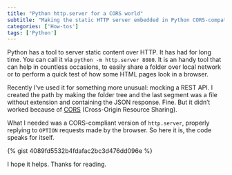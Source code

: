 ```yaml
---
title: "Python http.server for a CORS world"
subtitle: "Making the static HTTP server embedded in Python CORS-compatible"
categories: ['How-tos']
tags: ['Python']
---
```


Python has a tool to server static content over HTTP. It has had for long time. You can call it via `python -m http.server 8080`. It is an handy tool that can help in countless occasions, to easily share a folder over local network or to perform a quick test of how some HTML pages look in a browser.

Recently I've used it for something more unusual: mocking a REST API. I created the path by making the folder tree and the last segment was a file without extension and containing the JSON response. Fine. But it didn’t worked because of [CORS](https://developer.mozilla.org/en-US/docs/Web/HTTP/CORS) (Cross-Origin Resource Sharing).

What I needed was a CORS-compliant version of `http.server`, properly replying to `OPTION` requests made by the browser. So here it is, the code speaks for itself.

{% gist 4089fd5532b4fdafac2bc3d476dd096e %}

I hope it helps. Thanks for reading.